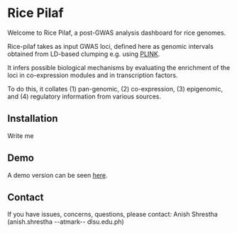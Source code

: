 # Rice Pilaf
Welcome to Rice Pilaf, a post-GWAS analysis dashboard for rice genomes.

Rice-pilaf takes as input GWAS loci, defined here as genomic intervals obtained from LD-based clumping e.g. using [PLINK](https://zzz.bwh.harvard.edu/plink/clump.shtml).

It infers possible biological mechanisms by evaluating the enrichment of the loci in co-expression modules and in transcription factors.

To do this, it collates (1) pan-genomic, (2) co-expression, (3) epigenomic, and (4) regulatory information from various sources.

## Installation
Write me

## Demo
A demo version can be seen [here](http://165.22.55.49/).

## Contact
If you have issues, concerns, questions, please contact: Anish Shrestha (anish.shrestha --atmark-- dlsu.edu.ph)

